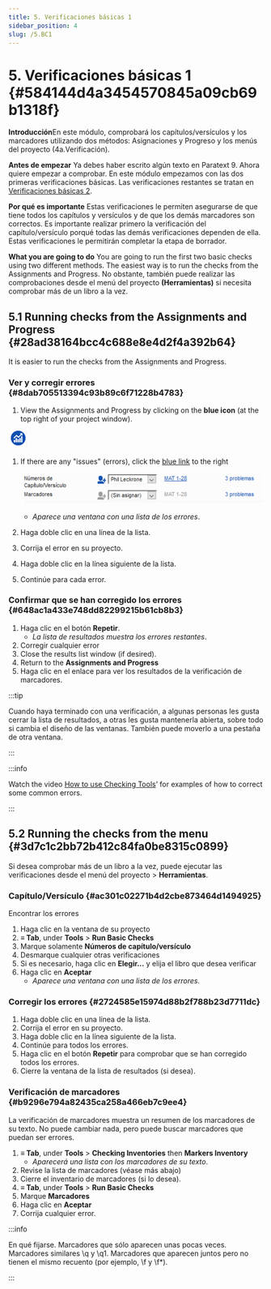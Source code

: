 ```yaml
---
title: 5. Verificaciones básicas 1
sidebar_position: 4
slug: /5.BC1
---
```




# 5. Verificaciones básicas 1 {#584144d4a3454570845a09cb69b1318f}


**Introducción**En este módulo, comprobará los capítulos/versículos y los marcadores utilizando dos métodos: Asignaciones y Progreso y los menús del proyecto (4a.Verificación).


**Antes de empezar**  Ya debes haber escrito algún texto en Paratext 9. Ahora quiere empezar a comprobar. En este módulo empezamos con las dos primeras verificaciones básicas. Las verificaciones restantes se tratan en [Verificaciones básicas 2](/12.BC2).


**Por qué es importante** Estas verificaciones le permiten asegurarse de que tiene todos los capítulos y versículos y de que los demás marcadores son correctos. Es importante realizar primero la verificación del capítulo/versículo porqué todas las demás verificaciones dependen de ella. Estas verificaciones le permitirán completar la etapa de borrador.


**What you are going to do**  You are going to run the first two basic checks using two different methods. The easiest way is to run the checks from the Assignments and Progress. No obstante, también puede realizar las comprobaciones desde el menú del proyecto **(Herramientas)** si necesita comprobar más de un libro a la vez.


## 5.1 Running checks from the Assignments and Progress {#28ad38164bcc4c688e8e4d2f4a392b64}


It is easier to run the checks from the Assignments and Progress.


### **Ver y corregir errores** {#8dab705513394c93b89c6f71228b4783}


<div class='notion-row'>
<div class='notion-column' style={{width: 'calc((100% - (min(32px, 4vw) * 1)) * 0.5)'}}>

1. View the Assignments and Progress by clicking on the **blue icon** (at the top right of your project window).

</div><div className='notion-spacer'></div>

<div class='notion-column' style={{width: 'calc((100% - (min(32px, 4vw) * 1)) * 0.5)'}}>


![](./1327675855.png)


</div><div className='notion-spacer'></div>
</div>

1. If there are any "issues" (errors), click the <u>blue link</u> to the right

    ![](./1439418375.png)

    - _Aparece una ventana con una lista de los errores_.
2. Haga doble clic en una línea de la lista.
3. Corrija el error en su proyecto.
4. Haga doble clic en la línea siguiente de la lista.
5. Continúe para cada error.

### **Confirmar que se han corregido los errores** {#648ac1a433e748dd82299215b61cb8b3}

1. Haga clic en el botón **Repetir**.
    - _La lista de resultados muestra los errores restantes_.
2. Corregir cualquier error
3. Close the results list window (if desired).
4. Return to the **Assignments and Progress**
5. Haga clic en el enlace para ver los resultados de la verificación de marcadores.

:::tip

Cuando haya terminado con una verificación, a algunas personas les gusta cerrar la lista de resultados, a otras les gusta mantenerla abierta, sobre todo si cambia el diseño de las ventanas. También puede moverlo a una pestaña de otra ventana.

:::




:::info

Watch the video  [How to use Checking Tools](https://vimeo.com/127298551)’ for examples of how to correct some common errors.

:::




## 5.2 Running the checks from the menu {#3d7c1c2bb72b412c84fa0be8315c0899}


Si desea comprobar más de un libro a la vez, puede ejecutar las verificaciones desde el menú del proyecto \> **Herramientas**.


### Capítulo/Versículo {#ac301c02271b4d2cbe873464d1494925}


Encontrar los errores

1. Haga clic en la ventana de su proyecto
2. **≡ Tab**, under **Tools** &gt; **Run Basic Checks**
3. Marque solamente **Números de capítulo/versículo**
4. Desmarque cualquier otras verificaciones
5. Si es necesario, haga clic en **Elegir…** y elija el libro que desea verificar
6. Haga clic en **Aceptar**
    - _Aparece una ventana con una lista de los errores._

### Corregir los errores {#2724585e15974d88b2f788b23d7711dc}

1. Haga doble clic en una línea de la lista.
2. Corrija el error en su proyecto.
3. Haga doble clic en la línea siguiente de la lista.
4. Continúe para todos los errores.
5. Haga clic en el botón **Repetir** para comprobar que se han corregido todos los errores.
6. Cierre la ventana de la lista de resultados (si desea).

### Verificación de marcadores {#b9296e794a82435ca258a466eb7c9ee4}


La verificación de marcadores muestra un resumen de los marcadores de su texto. No puede cambiar nada, pero puede buscar marcadores que puedan ser errores.

1. **≡ Tab**, under **Tools** &gt; **Checking Inventories** then **Markers Inventory**
    - _Aparecerá una lista con los marcadores de su texto_.
2. Revise la lista de marcadores (véase más abajo)
3. Cierre el inventario de marcadores (si lo desea).
4. **≡ Tab**, under **Tools** &gt; **Run Basic Checks**
5. Marque **Marcadores**
6. Haga clic en **Aceptar**
7. Corrija cualquier error.

:::info

En qué fijarse. Marcadores que sólo aparecen unas pocas veces. Marcadores similares \q y \q1. Marcadores que aparecen juntos pero no tienen el mismo recuento (por ejemplo, \f y \f*).

:::




